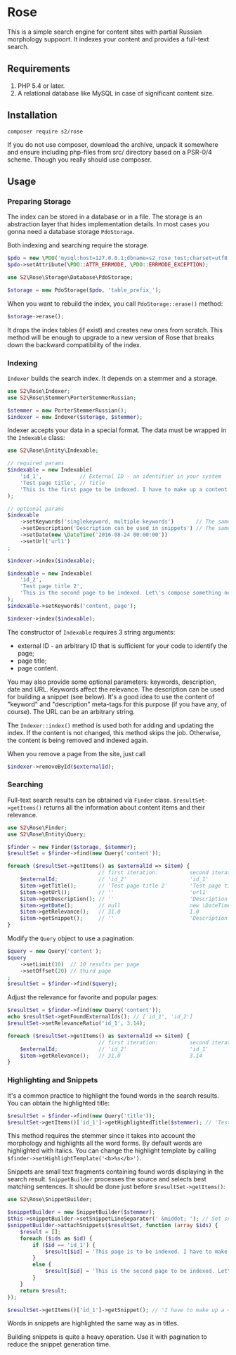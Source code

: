 # Rose
This is a simple search engine for content sites with partial Russian morphology suppoort. It indexes your content and provides a full-text search.

## Requirements

1. PHP 5.4 or later.
2. A relational database like MySQL in case of significant content size.

## Installation

```
composer require s2/rose
```

If you do not use composer, download the archive, unpack it somewhere and ensure including php-files from src/ directory based on a PSR-0/4 scheme. Though you really should use composer.

## Usage
### Preparing Storage
The index can be stored in a database or in a file. The storage is an abstraction layer that hides implementation details.
In most cases you gonna need a database storage `PdoStorage`.

Both indexing and searching require the storage.

```php
$pdo = new \PDO('mysql:host=127.0.0.1;dbname=s2_rose_test;charset=utf8', 'username', 'passwd');
$pdo->setAttribute(\PDO::ATTR_ERRMODE, \PDO::ERRMODE_EXCEPTION);

use S2\Rose\Storage\Database\PdoStorage;

$storage = new PdoStorage($pdo, 'table_prefix_');
```

When you want to rebuild the index, you call `PdoStorage::erase()` method:
```php
$storage->erase();
```

It drops the index tables (if exist) and creates new ones from scratch. This method will be enough to upgrade to a new version of Rose that breaks down the backward compatibility of the index.

### Indexing

`Indexer` builds the search index. It depends on a stemmer and a storage.

```php
use S2\Rose\Indexer;
use S2\Rose\Stemmer\PorterStemmerRussian;

$stemmer = new PorterStemmerRussian();
$indexer = new Indexer($storage, $stemmer);
```

Indexer accepts your data in a special format. The data must be wrapped in the `Indexable` class:

```php
use S2\Rose\Entity\Indexable;

// required params
$indexable = new Indexable(
	'id_1',            // External ID - an identifier in your system 
	'Test page title', // Title 
	'This is the first page to be indexed. I have to make up a content.'
);

// optional params
$indexable
	->setKeywords('singlekeyword, multiple keywords')       // The same as Meta Keywords
	->setDescription('Description can be used in snippets') // The same as Meta Description
	->setDate(new \DateTime('2016-08-24 00:00:00'))
	->setUrl('url1')
;

$indexer->index($indexable);

$indexable = new Indexable(
	'id_2',
	'Test page title 2',
	'This is the second page to be indexed. Let\'s compose something new.'
);
$indexable->setKeywords('content, page');

$indexer->index($indexable);
```

The constructor of `Indexable` requires 3 string arguments:
- external ID - an arbitrary ID that is sufficient for your code to identify the page;
- page title;
- page content.

You may also provide some optional parameters: keywords, description, date and URL. Keywords affect the relevance. The description can be used for building a snippet (see below). It's a good idea to use the content of "keyword" and "description" meta-tags for this purpose (if you have any, of course). The URL can be an arbitrary string.

The `Indexer::index()` method is used both for adding and updating the index. If the content is not changed, this method skips the job. Otherwise, the content is being removed and indexed again.

When you remove a page from the site, just call

```php
$indexer->removeById($externalId);
```

### Searching

Full-text search results can be obtained via `Finder` class.
`$resultSet->getItems()` returns all the information about content items and their relevance.

```php
use S2\Rose\Finder;
use S2\Rose\Entity\Query;

$finder = new Finder($storage, $stemmer);
$resultSet = $finder->find(new Query('content'));

foreach ($resultSet->getItems() as $externalId => $item) {
	                         // first iteration:          second iteration:
	$externalId;             // 'id_2'                    'id_1'
	$item->getTitle();       // 'Test page title 2'       'Test page title'
	$item->getUrl();         // ''                        'url1'
	$item->getDescription(); // ''                        'Description can be used in snippets'
	$item->getDate();        // null                      new \DateTime('2016-08-24 00:00:00')
	$item->getRelevance();   // 31.0                      1.0
	$item->getSnippet();     // ''                        'Description can be used in snippets'
}
```

Modify the `Query` object to use a pagination:
```php
$query = new Query('content');
$query
	->setLimit(10)  // 10 results per page
	->setOffset(20) // third page
;
$resultSet = $finder->find($query);
```

Adjust the relevance for favorite and popular pages:
```php
$resultSet = $finder->find(new Query('content'));
echo $resultSet->getFoundExternalIds(); // ['id_1', 'id_2']
$resultSet->setRelevanceRatio('id_1', 3.14);

foreach ($resultSet->getItems() as $externalId => $item) {
	                         // first iteration:          second iteration:
	$externalId;             // 'id_2'                    'id_1'
	$item->getRelevance();   // 31.0                      3.14
}
```

### Highlighting and Snippets

It's a common practice to highlight the found words in the search results. You can obtain the highlighted title:

```php
$resultSet = $finder->find(new Query('title'));
$resultSet->getItems()['id_1']->getHighlightedTitle($stemmer); // 'Test page <i>title</i>'
```

This method requires the stemmer since it takes into account the morphology and highlights all the word forms. By default words are highlighted with italics. You can change the highlight template by calling `$finder->setHighlightTemplate('<b>%s</b>')`.

Snippets are small text fragments containing found words displaying in the search result. `SnippetBuilder` processes the source and selects best matching sentences. It should be done just before `$resultSet->getItems()`:

```php
use S2\Rose\SnippetBuilder;

$snippetBuilder = new SnippetBuilder($stemmer);
$this->snippetBuilder->setSnippetLineSeparator(' &middot; '); // Set snippet line separator. Default is '... '.
$snippetBuilder->attachSnippets($resultSet, function (array $ids) {
	$result = [];
	foreach ($ids as $id) {
		if ($id == 'id_1') {
			$result[$id] = 'This page is to be indexed. I have to make up a content.';
		}
		else {
			$result[$id] = 'This is the second page to be indexed. Let\'s compose something new.';
		}
	}
	return $result;
});

$resultSet->getItems()['id_1']->getSnippet(); // 'I have to make up a <i>content</i>.'
```

Words in snippets are highlighted the same way as in titles.

Building snippets is quite a heavy operation. Use it with pagination to reduce the snippet generation time.
